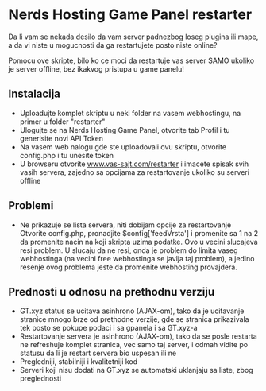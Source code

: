 Nerds Hosting Game Panel restarter
========================

Da li vam se nekada desilo da vam server padnezbog loseg plugina ili mape, a da vi niste u
mogucnosti da ga restartujete posto niste online?

Pomocu ove skripte, bilo ko ce moci da restartuje vas server SAMO ukoliko je server offline,
bez ikakvog pristupa u game panelu!


Instalacija
-----------
 * Uploadujte komplet skriptu u neki folder na vasem webhostingu, na primer u folder "restarter"
 * Ulogujte se na Nerds Hosting Game Panel, otvorite tab Profil i tu generisite novi API Token
 * Na vasem web nalogu gde ste uploadovali ovu skriptu, otvorite config.php i tu unesite token
 * U browseru otvorite www.vas-sajt.com/restarter i imacete spisak svih vasih servera, zajedno sa opcijama za restartovanje ukoliko su serveri offline
	
Problemi
--------
 * Ne prikazuje se lista servera, niti dobijam opcije za restartovanje
 Otvorite config.php, pronadjite $config['feedVrsta'] i promenite sa 1 na 2 da promenite nacin na koji skripta uzima podatke.
 Ovo u vecini slucajeva resi problem.
 U slucaju da ne resi, onda je problem do limita vaseg webhostinga (na vecini free webhostinga se javlja
 taj problem), a	jedino resenje ovog problema jeste da promenite webhosting provajdera.

Prednosti u odnosu na prethodnu verziju
---------------------------------------
 * GT.xyz status se ucitava asinhrono (AJAX-om), tako da je ucitavanje stranice mnogo brze od prethodne verzije,
 gde se stranica prikazivala tek posto se pokupe podaci i sa gpanela i sa GT.xyz-a
 * Restartovanje servera je asinhrono (AJAX-om), tako da se posle restarta ne refreshuje komplet stranica,
 vec samo taj server, i odmah vidite po statusu da li je restart servera bio uspesan ili ne
 * Pregledniji, stabilniji i kvalitetniji kod
 * Serveri koji nisu dodati na GT.xyz se automatski uklanjaju sa liste, zbog preglednosti
 

